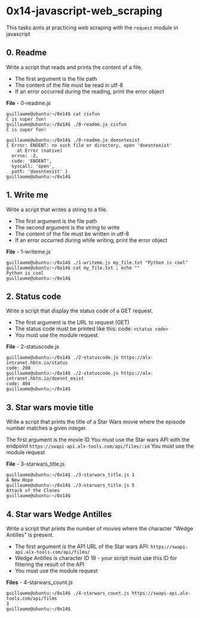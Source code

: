# 0x14-javascript-web_scraping

This tasks aims at practicing web scraping with the `request` module in javascript


## 0. Readme

Write a script that reads and prints the content of a file.

* The first argument is the file path
* The content of the file must be read in utf-8
* If an error occurred during the reading, print the error object


**File** - 0-readme.js



```
guillaume@ubuntu:~/0x14$ cat cisfun
C is super fun!
guillaume@ubuntu:~/0x14$ ./0-readme.js cisfun
C is super fun!

guillaume@ubuntu:~/0x14$ ./0-readme.js doesntexist
{ Error: ENOENT: no such file or directory, open 'doesntexist'
    at Error (native)
  errno: -2,
  code: 'ENOENT',
  syscall: 'open',
  path: 'doesntexist' }
guillaume@ubuntu:~/0x14$ 
```




## 1. Write me

Write a script that writes a string to a file.

* The first argument is the file path
* The second argument is the string to write
* The content of the file must be written in utf-8
* If an error occurred during while writing, print the error object


**File** - 1-writeme.js

```
guillaume@ubuntu:~/0x14$ ./1-writeme.js my_file.txt "Python is cool"
guillaume@ubuntu:~/0x14$ cat my_file.txt ; echo ""
Python is cool
guillaume@ubuntu:~/0x14$ 
```



## 2. Status code

Write a script that display the status code of a GET request.

* The first argument is the URL to request (GET)
* The status code must be printed like this: code: `<status code>`
* You must use the module request


**File** - 2-statuscode.js


```
guillaume@ubuntu:~/0x14$ ./2-statuscode.js https://alx-intranet.hbtn.io/status
code: 200
guillaume@ubuntu:~/0x14$ ./2-statuscode.js https://alx-intranet.hbtn.io/doesnt_exist
code: 404
guillaume@ubuntu:~/0x14$ 
```



## 3. Star wars movie title
Write a script that prints the title of a Star Wars movie where the episode number matches a given integer.

The first argument is the movie ID
You must use the Star wars API with the endpoint `https://swapi-api.alx-tools.com/api/films/:id`
You must use the module request


**File** - 3-starwars_title.js


```
guillaume@ubuntu:~/0x14$ ./3-starwars_title.js 1
A New Hope
guillaume@ubuntu:~/0x14$ ./3-starwars_title.js 5
Attack of the Clones
guillaume@ubuntu:~/0x14$
```



## 4. Star wars Wedge Antilles

Write a script that prints the number of movies where the character “Wedge Antilles” is present.

* The first argument is the API URL of the Star wars API: `https://swapi-api.alx-tools.com/api/films/`
* Wedge Antilles is character ID 18 - your script must use this ID for filtering the result of the API
* You must use the module request


**Files** - 4-starwars_count.js


```
guillaume@ubuntu:~/0x14$ ./4-starwars_count.js https://swapi-api.alx-tools.com/api/films
3
guillaume@ubuntu:~/0x14$ 
```
